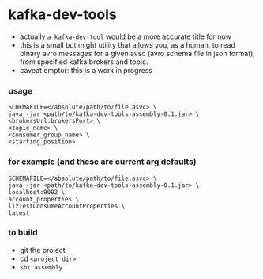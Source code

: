 # kafka-dev-tools
- actually `a kafka-dev-tool` would be a more accurate title for now
- this is a small but might utility that allows you, as a human, to read binary avro messages for a given avsc (avro schema file in json format), from specified kafka brokers and topic.
- caveat emptor: this is a work in progress

### usage
```
SCHEMAFILE=</absolute/path/to/file.asvc> \
java -jar <path/to/kafka-dev-tools-assembly-0.1.jar> \
<brokersUrl:brokersPort> \
<topic_name> \
<consumer_group_name> \
<starting_position>
```

### for example (and these are current arg defaults)
```
SCHEMAFILE=</absolute/path/to/file.asvc> \
java -jar <path/to/kafka-dev-tools-assembly-0.1.jar> \
localhost:9092 \
account_properties \
lizTestConsumeAccountProperties \
latest
```

### to build
- git the project 
- cd `<project dir>`
- `sbt assembly`
